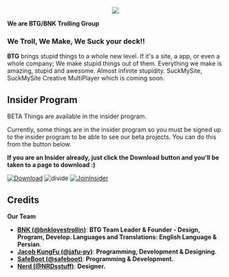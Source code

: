 <p align="center">
  <img src="https://raw.githubusercontent.com/BNK-Trolling-Group/.github/main/BTGBanner.png" />
  <div class="row" align="center">
</div>
</p>


**We are BTG/BNK Trolling Group**

### **We Troll, We Make, We Suck your deck!**!


**BTG** brings stupid things to a whole new level. If it's a site, a app, or even a whole company; We make stupid things out of them. Everything we make is amazing, stupid and awesome. Almost infinite stupidity. SuckMySite, SuckMySite Creative MultiPlayer which is coming soon.

## Insider Program

BETA Things are available in the insider program.

Currently, some things are in the insider program so you must be signed up to the insider program to be able to see our beta projects. You can do this from the button below.

**If you are an Insider already, just click the Download button and you'll be taken to a page to download :)**

[![Download](https://user-images.githubusercontent.com/74561130/137598555-649c77c7-1719-4aa3-8017-8b41283de730.png)]([https://github.com/Rise-Software/Rise-Media-Player/releases](https://external-content.duckduckgo.com/iu/?u=https%3A%2F%2Fyt3.ggpht.com%2Fa%2FAATXAJy3JiEs1yGDOb7GLtBTqd7kKrIhx3-yphknnQ%3Ds900-c-k-c0xffffffff-no-rj-mo&f=1&nofb=1&ipt=cee54e62c45f6ff4b2e4982481759dc285cf4715c8fc6672eaaa1bf877b00105&ipo=images))    ![divide](https://user-images.githubusercontent.com/74561130/137599566-866fef7d-967e-4ad1-91da-8014d1752b93.png)    [![JoinInsider](https://user-images.githubusercontent.com/74561130/137585885-7f98b4de-5067-41ee-bdb4-2a04fea4b90a.png)](https://suckmy.site/insider)    
## Credits

**Our Team**

* [**BNK (@bnklovestrollin)**](https://github.com/gamordoestrollin): **BTG Team Leader & Founder - Design, Program, Develop. Languages and Translations: English Language & Persian**.
* [**Jacob KungFu (@jafu-py)**](https://github.com/jafu-py): **Programming, Development & Designing.**
* [**SafeBoot (@safeboot)**](https://github.com/safeboot): **Programming & Development.**
* [**Nerd (@NRDsstuff)**](https://github.com/nrdsstuff): **Designer.**
